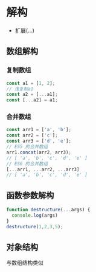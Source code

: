 # 解构

+ 扩展(...)

## 数组解构

### 复制数组

```js
const a1 = [1, 2];
// 浅复制a1
const a2 = [...a1];
const [...a2] = a1;
```

### 合并数组

```js
const arr1 = ['a', 'b'];
const arr2 = ['c'];
const arr3 = ['d', 'e'];
// ES5 的合并数组
arr1.concat(arr2, arr3);
// [ 'a', 'b', 'c', 'd', 'e' ]
// ES6 的合并数组
[...arr1, ...arr2, ...arr3]
// [ 'a', 'b', 'c', 'd', 'e' ]
```

## 函数参数解构

```js
function destructure(...args) {
  console.log(args)
}
destructure(1,2,3,5);
```

## 对象结构

与数组结构类似
